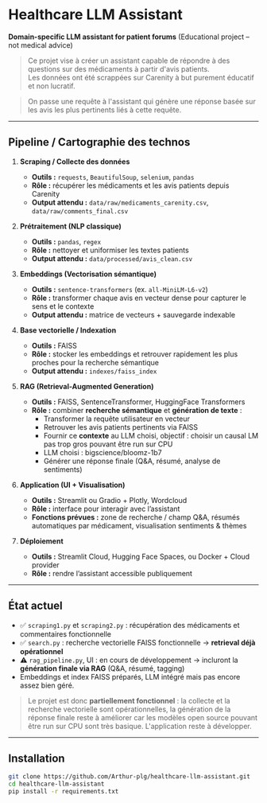 # Healthcare LLM Assistant

**Domain-specific LLM assistant for patient forums** (Educational project – not medical advice)

> Ce projet vise à créer un assistant capable de répondre à des questions sur des médicaments à partir d'avis patients.  
> Les données ont été scrappées sur Carenity à but purement éducatif et non lucratif.

> On passe une requête à l'assistant qui génère une réponse basée sur les avis les plus pertinents liés à cette requête.

---

## Pipeline / Cartographie des technos

1. **Scraping / Collecte des données**  
   - **Outils :** `requests`, `BeautifulSoup`, `selenium`, `pandas`  
   - **Rôle :** récupérer les médicaments et les avis patients depuis Carenity  
   - **Output attendu :** `data/raw/medicaments_carenity.csv`, `data/raw/comments_final.csv`  

2. **Prétraitement (NLP classique)**  
   - **Outils :** `pandas`, `regex`  
   - **Rôle :** nettoyer et uniformiser les textes patients  
   - **Output attendu :** `data/processed/avis_clean.csv`  

3. **Embeddings (Vectorisation sémantique)**  
   - **Outils :** `sentence-transformers` (ex. `all-MiniLM-L6-v2`)  
   - **Rôle :** transformer chaque avis en vecteur dense pour capturer le sens et le contexte  
   - **Output attendu :** matrice de vecteurs + sauvegarde indexable  

4. **Base vectorielle / Indexation**  
   - **Outils :** FAISS  
   - **Rôle :** stocker les embeddings et retrouver rapidement les plus proches pour la recherche sémantique  
   - **Output attendu :** `indexes/faiss_index`  

5. **RAG (Retrieval-Augmented Generation)**  
   - **Outils :** FAISS, SentenceTransformer, HuggingFace Transformers 
   - **Rôle :** combiner **recherche sémantique** et **génération de texte** :  
     - Transformer la requête utilisateur en vecteur  
     - Retrouver les avis patients pertinents via FAISS  
     - Fournir ce **contexte** au LLM choisi, objectif : choisir un causal LM pas trop gros pouvant être run sur CPU
     - LLM choisi : bigscience/bloomz-1b7
     - Générer une réponse finale (Q&A, résumé, analyse de sentiments)  

6. **Application (UI + Visualisation)**  
   - **Outils :** Streamlit ou Gradio + Plotly, Wordcloud  
   - **Rôle :** interface pour interagir avec l’assistant  
   - **Fonctions prévues :** zone de recherche / champ Q&A, résumés automatiques par médicament, visualisation sentiments & thèmes  

7. **Déploiement**  
   - **Outils :** Streamlit Cloud, Hugging Face Spaces, ou Docker + Cloud provider  
   - **Rôle :** rendre l’assistant accessible publiquement  

---

## État actuel

- ✅ `scraping1.py` et `scraping2.py` : récupération des médicaments et commentaires fonctionnelle  
- ✅ `search.py` : recherche vectorielle FAISS fonctionnelle → **retrieval déjà opérationnel**  
- ⚠️ `rag_pipeline.py`, UI : en cours de développement → incluront la **génération finale via RAG** (Q&A, résumé, tagging)  
- Embeddings et index FAISS préparés, LLM intégré mais pas encore assez bien géré. 

> Le projet est donc **partiellement fonctionnel** : la collecte et la recherche vectorielle sont opérationnelles, la génération de la réponse finale reste à améliorer car les modèles open source pouvant être run sur CPU sont très basique.
> L'application reste à développer.

---

## Installation

```bash
git clone https://github.com/Arthur-plg/healthcare-llm-assistant.git
cd healthcare-llm-assistant
pip install -r requirements.txt



